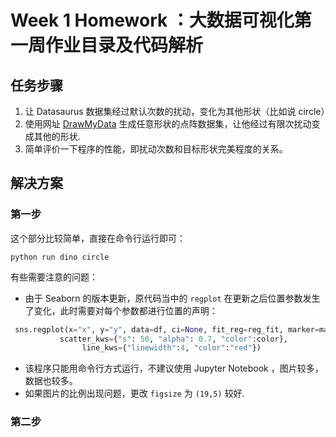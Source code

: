 # Week 1 Homework ：大数据可视化第一周作业目录及代码解析
## 任务步骤

1. 让 Datasaurus 数据集经过默认次数的扰动，变化为其他形状（比如说 circle）
2. 使用网址 [DrawMyData](http://robertgrantstats.co.uk/drawmydata.html) 生成任意形状的点阵数据集，让他经过有限次扰动变成其他的形状.
3. 简单评价一下程序的性能，即扰动次数和目标形状完美程度的关系。

## 解决方案
### 第一步
这个部分比较简单，直接在命令行运行即可：
```shell
python run dino circle
```
有些需要注意的问题：
- 由于 Seaborn 的版本更新，原代码当中的 `regplot` 在更新之后位置参数发生了变化，此时需要对每个参数都进行位置的声明：

```python
 sns.regplot(x="x", y="y", data=df, ci=None, fit_reg=reg_fit, marker=marker,
           scatter_kws={"s": 50, "alpha": 0.7, "color":color},
                line_kws={"linewidth":4, "color":"red"})
```
- 该程序只能用命令行方式运行，不建议使用 Jupyter Notebook ，图片较多，数据也较多。
- 如果图片的比例出现问题，更改 `figsize` 为 `(19,5)` 较好.

### 第二步